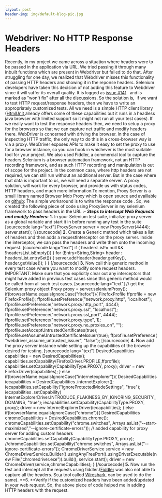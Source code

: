 ```yaml
---
layout: post
header-img: img/default-blog-pic.jpg
---
```


# Webdriver: No HTTP Response Headers

Recently, in my project we came across a situation where headers were to be passed in the application via URL. We tried passing it through many inbuilt functions which are present in Webdriver but failed to do that. After struggling for one day, we realized that Webdriver misses this functionality of passing HTTP headers and showing it in the reponse headers. Selenium developers have taken this decision of not adding this feature to Webdriver since it will suffer its overall quality. It is logged as [issue #141](https://code.google.com/p/selenium/issues/detail?id=141)   and is marked as "won't fix" after all the discussions. So the solution is,  if we want to test HTTP request/response headers, then we have to write an appropriately customized tests. All we need is a simple HTTP client library ([HtmlUnit ](https://code.google.com/p/selenium/wiki/HtmlUnit)already offers some of these capabilities but it runs in a headless java browser with limited support so it might not run all your test cases). If we really want to test the response headers then, we need to setup a proxy for the browsers so that we can capture net traffic and modify headers there.  WebDriver is concerned with driving the browser. In the case of inspecting HTTP traffic, the only way to do this in a cross-browser way is via a proxy. WebDriver exposes APIs to make it easy to set the proxy to use for a browser instance, so you can hook in whichever is the most suitable tool for your project. We also used Fiddler, a commercial tool to capture the headers.Selenium is a browser automation framework, not an HTTP recording framework, and as such HTTP recording and manipulation is out of scope for the project. In the common case, where http headers are not required, we can still run without an additional server. But in the case where that data is important to us, we will need a separate server. A proxy solution, will work for every browser, and provide us with status codes, HTTP headers, and much more information.To mention, Proxy Server is a small library named Browser Mob Proxy which is open source and availlable on [github](https://github.com/webmetrics/browsermob-proxy): The simple workaround is to write the response code . So, we created the following piece of code using ProxyServer in my selenium framework to pass headers in the URL :- _**Steps to intercept Web Requests and modify Headers:**_ **1.** In your Selenium test suite, initialize proxy server as a global variable and start it in before running any test in the suite [sourcecode lang="text"] ProxyServer server = new ProxyServer(4444); server.start(); [/sourcecode] **2.** Create a Generic method which takes a list of headers and then adds a requestInterceptor on the proxy server. Inside the interceptor, we can pass the headers and write them onto the incoming request. [sourcecode lang="text"] if ( headersList!= null && !headersList.isEmpty()) { for (Entry<String,String> header : headersList.entrySet()) { server.addHeader(header.getKey(), header.getValue()); } } [/sourcecode] **3.** Now call this generic method in every test case where you want to modify some request headers. IMPORTANT: Make sure that you explicitly clear out any interceptors that might have added in previous test cases since this generic method would be called from all such test cases. [sourcecode lang="text"] // get the Selenium proxy object Proxy proxy = server.seleniumProxy(); if(browserName.equalsIgnoreCase("firefox")){ FirefoxProfile ffprofile = new FirefoxProfile(); ffprofile.setPreference("network.proxy.http", "localhost"); ffprofile.setPreference("network.proxy.http_port", 4444); ffprofile.setPreference("network.proxy.ssl", "localhost"); ffprofile.setPreference("network.proxy.ssl_port", 4444); ffprofile.setPreference("network.proxy.type", 1); ffprofile.setPreference("network.proxy.no_proxies_on", ""); ffprofile.setAcceptUntrustedCertificates(true); ffprofile.setAssumeUntrustedCertificateIssuer(true); ffprofile.setPreference( "webdriver_assume_untrusted_issuer", "false"); [/sourcecode] **4.** Now add the proxy server instance while setting up the capabilities of the browser desired for testing. [sourcecode lang="text"] DesiredCapabilities capabilities = new DesiredCapabilities(); capabilities.setCapability(FirefoxDriver.PROFILE,ffprofile); capabilities.setCapability(CapabilityType.PROXY, proxy); driver = new FirefoxDriver(capabilities); } else if(browserName.equalsIgnoreCase("internetexplorer")){ DesiredCapabilities iecapabilities = DesiredCapabilities .internetExplorer(); iecapabilities.setCapability("ignoreProtectedModeSettings", "true"); iecapabilities .setCapability( InternetExplorerDriver.INTRODUCE_FLAKINESS_BY_IGNORING_SECURITY_DOMAINS, "true"); iecapabilities.setCapability(CapabilityType.PROXY, proxy); driver = new InternetExplorerDriver(iecapabilities); } else if(browserName.equalsIgnoreCase("chrome")){ DesiredCapabilities chromeCapabilities = DesiredCapabilities.chrome(); chromeCapabilities.setCapability("chrome.switches", Arrays.asList("\--start-maximized","\--ignore-certificate-errors")); // added capability for proxy server for adding custom headers chromeCapabilities.setCapability(CapabilityType.PROXY, proxy); //chromeCapabilities.setCapability("chrome.switches", Arrays.asList("\--ignore-certificate-errors")); ChromeDriverService service = new ChromeDriverService.Builder().usingAnyFreePort().usingDriverExecutable(new File("chromedriver.exe")).build(); service.start(); driver = new ChromeDriver(service,chromeCapabilities); } [/sourcecode] **5.** Now run the test and intercept all the requests using fiddler.([Fiddler](http://www.fiddler2.com/fiddler2/) was also not able to capture all the headers. So,a tool called [Wireshark ](http://www.wireshark.org/download.html) can be used to do the same). **6\. **Verify if the customized headers have been added/updated in your web request. So, the above piece of code helped me in adding HTTP headers with the request.